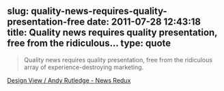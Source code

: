 slug: quality-news-requires-quality-presentation-free
date: 2011-07-28 12:43:18
title: Quality news requires quality presentation, free from the ridiculous...
type: quote
---

> Quality news requires quality presentation, free from the ridiculous array of experience-destroying marketing.

[Design View / Andy Rutledge - News Redux](http://andyrutledge.com/news-redux.php)
